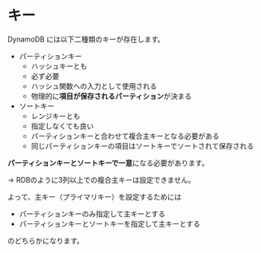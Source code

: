 # キー

DynamoDB には以下二種類のキーが存在します。

- パーティションキー
    - ハッシュキーとも
    - 必ず必要
    - ハッシュ関数への入力として使用される
    - 物理的に**項目が保存されるパーティション**が決まる
- ソートキー
    - レンジキーとも
    - 指定しなくても良い
    - パーティションキーと合わせて複合主キーとなる必要がある
    - 同じパーティションキーの項目はソートキーでソートされて保存される

**パーティションキーとソートキーで一意**になる必要があります。

→ RDBのように3列以上での複合主キーは設定できません。

よって、主キー（プライマリキー）を設定するためには
- パーティションキーのみ指定して主キーとする
- パーティションキーとソートキーを指定して主キーとする

のどちらかになります。